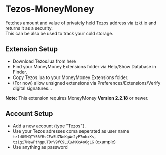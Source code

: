 # Tezos-MoneyMoney
Fetches amount and value of privately held Tezos address via tzkt.io and returns it as a security.  
This can be also be used to track your cold storage.

## Extension Setup
* Download Tezos.lua from here
* Find your MoneyMoney Extensions folder via Help/Show Database in Finder.
* Copy Tezos.lua to your MoneyMoney Extensions folder.
* (For now) allow unsigned extensions via Preferences/Extensions/Verify digital signatures...

**Note:** This extension requires MoneyMoney **Version 2.2.18** or newer.

## Account Setup

* Add a new account (type "Tezos").  
* Use your Tezos adresses coma seperated as user name
`tz1d8SMQTY56YRsCEa5UZNnKgWe2yP7obxKs, tz1gi7MswPthgpuTDrV9fC9LU1wMXcAo6gLG` (example)
* Use anything as password
